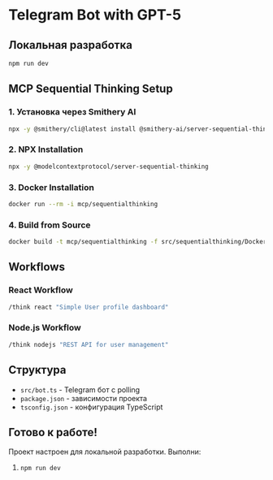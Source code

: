 # Telegram Bot with GPT-5

## Локальная разработка

```bash
npm run dev
```

## MCP Sequential Thinking Setup

### 1. Установка через Smithery AI
```bash
npx -y @smithery/cli@latest install @smithery-ai/server-sequential-thinking --client cursor
```

### 2. NPX Installation
```bash
npx -y @modelcontextprotocol/server-sequential-thinking
```

### 3. Docker Installation
```bash
docker run --rm -i mcp/sequentialthinking
```

### 4. Build from Source
```bash
docker build -t mcp/sequentialthinking -f src/sequentialthinking/Dockerfile .
```

## Workflows

### React Workflow
```bash
/think react "Simple User profile dashboard"
```

### Node.js Workflow
```bash
/think nodejs "REST API for user management"
```

## Структура

- `src/bot.ts` - Telegram бот с polling
- `package.json` - зависимости проекта
- `tsconfig.json` - конфигурация TypeScript

## Готово к работе!

Проект настроен для локальной разработки. Выполни:
1. `npm run dev`
